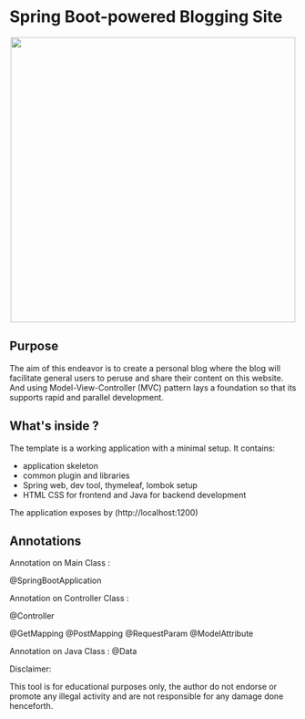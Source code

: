 # Spring Boot-powered Blogging Site

<p align="center">
 <img src = "https://firstsiteguide.com/wp-content/uploads/2018/04/The-best-blogging-sites.png" width =500/>
 
## Purpose

The aim of this endeavor is to create a personal blog where the  blog will facilitate general users to peruse and share their content  on this website. And using Model-View-Controller (MVC) pattern lays a foundation so that its supports rapid and parallel development.

##  What's inside ?

The template is a working application with a minimal setup. It contains:
 * application skeleton
 * common plugin and libraries
 * Spring web, dev tool, thymeleaf, lombok setup
 * HTML CSS for frontend and Java for backend development

 The application exposes by (http://localhost:1200)

## Annotations

Annotation on Main Class :

@SpringBootApplication

Annotation on Controller Class :

@Controller

@GetMapping
@PostMapping
@RequestParam
@ModelAttribute

Annotation on Java Class :
@Data

Disclaimer:

This tool is for educational purposes only, the author do not endorse or promote any illegal activity and are not responsible for any damage done henceforth.
 
 

